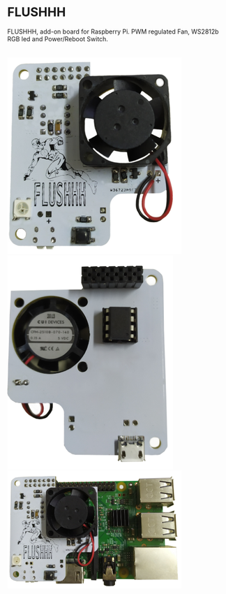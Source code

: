 # FLUSHHH
FLUSHHH, add-on board for Raspberry Pi. PWM regulated Fan, WS2812b RGB led and Power/Reboot Switch.
<br/>
<br/>
<br/>
<img src="https://github.com/thinkedinthesea/FLUSHHH/raw/main/img/front.jpg" width="400" />
<img src="https://github.com/thinkedinthesea/FLUSHHH/raw/main/img/rear.jpg" width="380" />
<br/>
<img src="https://github.com/thinkedinthesea/FLUSHHH/raw/main/img/complete.jpg" width="400" />
